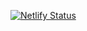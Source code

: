 [![Netlify Status](https://api.netlify.com/api/v1/badges/df0c8695-e5d2-43db-a23d-6b6bb0997bcd/deploy-status)](https://app.netlify.com/sites/nervous-neumann-ee467f/deploys)
